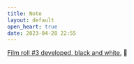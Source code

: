 ```yaml
---
title: Note
layout: default
open_heart: true
date: 2023-04-28 22:55
---
```


[Film roll #3 developed, black and white.](https://muan.co/pages/film-roll-03) 🙂
